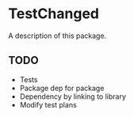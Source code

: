 # TestChanged

A description of this package.


## TODO

- Tests
- Package dep for package
- Dependency by linking to library
- Modify test plans
